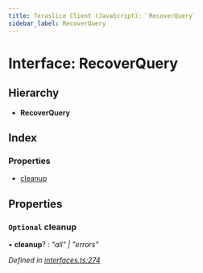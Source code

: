 ```yaml
---
title: Teraslice Client (JavaScript): `RecoverQuery`
sidebar_label: RecoverQuery
---
```


# Interface: RecoverQuery

## Hierarchy

* **RecoverQuery**

## Index

### Properties

* [cleanup](recoverquery.md#optional-cleanup)

## Properties

### `Optional` cleanup

• **cleanup**? : *"all" | "errors"*

*Defined in [interfaces.ts:274](https://github.com/terascope/teraslice/blob/0ae31df4/packages/teraslice-client-js/src/interfaces.ts#L274)*
